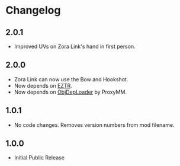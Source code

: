 # Changelog

## 2.0.1

* Improved UVs on Zora Link's hand in first person.

## 2.0.0

* Zora Link can now use the Bow and Hookshot.
* Now depends on [EZTR](https://thunderstore.io/c/zelda-64-recompiled/p/LT_Schmiddy/EZ_Text_Replacer_API/).
* Now depends on [ObjDepLoader](https://thunderstore.io/c/zelda-64-recompiled/p/ProxyMM/ObjDepLoader/) by ProxyMM.

## 1.0.1

* No code changes. Removes version numbers from mod filename.

## 1.0.0

* Initial Public Release
